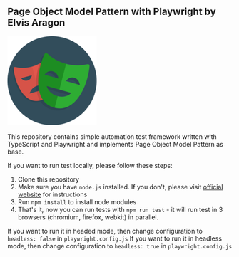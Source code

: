 ## Page Object Model Pattern with Playwright by Elvis Aragon

![alt text](./playwright-logo.png)

This repository contains simple automation test framework written with TypeScript and Playwright and implements Page Object Model Pattern as base.

If you want to run test locally, please follow these steps:

1. Clone this repository
2. Make sure you have `node.js` installed. If you don't, please visit [official website](https://nodejs.org/en/download/) for instructions 
3. Run `npm install` to install node modules
4. That's it, now you can run tests with `npm run test` - it will run test in 3 browsers (chromium, firefox, webkit) in parallel.

If you want to run it in headed mode, then change configuration to `headless: false` in `playwright.config.js`
If you want to run it in headless mode, then change configuration to `headless: true` in `playwright.config.js`
